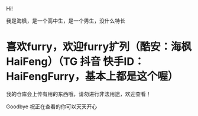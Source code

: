 Hi!

我是海枫，是一个高中生，是一个男生，没什么特长

# 喜欢furry，欢迎furry扩列（酷安：海枫HaiFeng）（TG 抖音 快手ID：HaiFengFurry，基本上都是这个喔）

我的仓库会上传有用的东西哦，请勿进行非法用途，欢迎查看！

Goodbye 祝正在查看的你可以天天开心